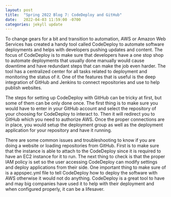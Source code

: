 ```yaml
---
layout: post
title:  "Spring 2022 Blog 7: CodeDeploy and GitHub"
date:   2022-04-03 11:59:00 -0700
categories: jekyll update
---
```

To change gears for a bit and transition to automation, AWS or Amazon Web Services has created a handy tool called CodeDeploy to automate software deployments and helps with developers pushing updates and content. The focus of CodeDeploy is to make sure that developers have a one stop shop to automate deployments that usually done manually would cause downtime and have redundant steps that can make the job even harder. The tool has a centralized center for all tasks related to deployment and monitoring the status of it. One of the features that is useful is the deep integration of GitHub and Jenkins to connect repositories and use to help publish websites.

The steps for setting up CodeDeploy with GitHub can be tricky at first, but some of them can be only done once. The first thing is to make sure you would have to enter in your GitHub account and select the repository of your choosing for CodeDeploy to interact to. Then it will redirect you to GitHub which you need to authorize AWS. Once the proper connections are in place, you would setup the deployment group as well as the deployment application for your repository and have it running.

There are some common issues and troubleshooting to know if you are doing a website or loading repositories from GitHub. First is to make sure that the instance is able to attach to the CodeDeploy since it is required to have an EC2 instance for it to run. The next thing to check is that the proper IAM policy is set so the user accessing CodeDeploy can modify settings and deploy applications from their side. One important thing to make sure of is a appspec.yml file to tell CodeDeploy how to deploy the software with AWS otherwise it would not do anything. CodeDeploy is a great tool to have and may big companies have used it to help with their deployment and when configured properly, it can be a lifesaver.


